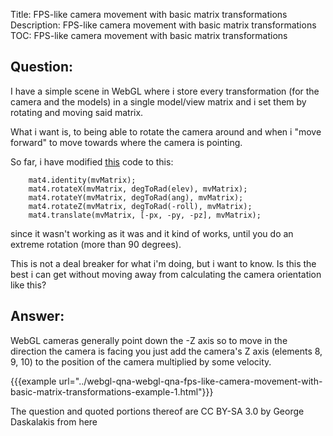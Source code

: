 Title: FPS-like camera movement with basic matrix transformations
Description: FPS-like camera movement with basic matrix transformations
TOC: FPS-like camera movement with basic matrix transformations

## Question:

I have a simple scene in WebGL where i store every transformation (for the camera and the models) in a single model/view matrix and i set them by rotating and moving said matrix. 

What i want is, to being able to rotate the camera around and when i "move forward" to move towards where the camera is pointing.

So far, i have modified [this][1] code to this:

        mat4.identity(mvMatrix);    
        mat4.rotateX(mvMatrix, degToRad(elev), mvMatrix);   
        mat4.rotateY(mvMatrix, degToRad(ang), mvMatrix);   
        mat4.rotateZ(mvMatrix, degToRad(-roll), mvMatrix);  
        mat4.translate(mvMatrix, [-px, -py, -pz], mvMatrix);
since it wasn't working as it was and it kind of works, until you do an extreme rotation (more than 90 degrees).

This is not a deal breaker for what i'm doing, but i want to know. Is this the best i can get without moving away from calculating the camera orientation like this? 

  [1]: https://stackoverflow.com/questions/18463868/webgl-translation-after-rotation-of-the-camera-as-an-fps

## Answer:

WebGL cameras generally point down the -Z axis so to move in the direction the camera is facing you just add the camera's Z axis (elements 8, 9, 10) to the position of the camera multiplied by some velocity.

{{{example url="../webgl-qna-webgl-qna-fps-like-camera-movement-with-basic-matrix-transformations-example-1.html"}}}



<div class="so">
  <div>The question and quoted portions thereof are 
    CC BY-SA 3.0 by
    <a data-href="https://stackoverflow.com/users/3990721">George Daskalakis</a>
    from
    <a data-href="https://stackoverflow.com/questions/47849579">here</a>
  </div>
</div>
